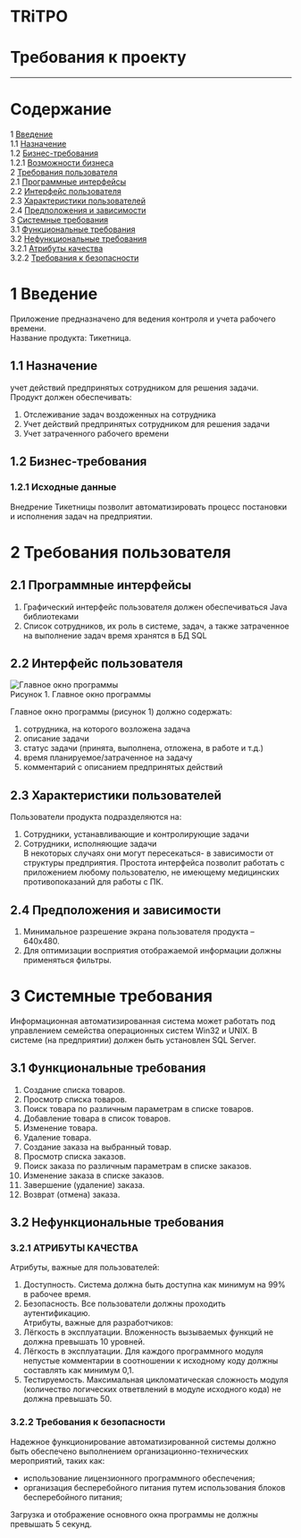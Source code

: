 # TRiTPO
# Требования к проекту
---

# Содержание
1 [Введение](#intro)  
1.1 [Назначение](#appointment)  
1.2 [Бизнес-требования](#business_requirements)  
1.2.1 [Возможности бизнеса](#business_opportunities)  
2 [Требования пользователя](#user_requirements)  
2.1 [Программные интерфейсы](#software_interfaces)  
2.2 [Интерфейс пользователя](#user_interface)  
2.3 [Характеристики пользователей](#user_specifications)  
2.4 [Предположения и зависимости](#assumptions_and_dependencies)  
3 [Системные требования](#system_requirements)  
3.1 [Функциональные требования](#functional_requirements)  
3.2 [Нефункциональные требования](#non-functional_requirements)  
3.2.1 [Атрибуты качества](#quality_attributes)  
3.2.2 [Требования к безопасности](#security_requirements)  

<a name="intro"/>

# 1 Введение

Приложение предназначено для ведения контроля и учета рабочего времени.  
Название продукта: Тикетница.

<a name="appointment"/>

## 1.1 Назначение
учет действий предпринятых сотрудником для решения задачи.  
Продукт должен обеспечивать:  
1) Отслеживание задач воздоженных на сотрудника  
2) Учет действий предпринятых сотрудником для решения задачи
3) Учет затраченного рабочего времени

<a name="business_requirements"/>

## 1.2 Бизнес-требования

<a name="business_opportunities"/>

### 1.2.1 Исходные данные
Внедрение Тикетницы позволит автоматизировать процесс постановки и исполнения задач на предприятии.

<a name="user_requirements"/>

# 2 Требования пользователя

<a name="software_interfaces"/>

## 2.1 Программные интерфейсы

1) Графический интерфейс пользователя должен обеспечиваться Java библиотеками
2) Список сотрудников, их роль в системе, задач, а также затраченное на выполнение задач время хранятся в БД SQL

<a name="user_interface"/>

## 2.2 Интерфейс пользователя
 
![Главное окно программы](/Images/MainForm.png)  
Рисунок 1. Главное окно программы

Главное окно программы (рисунок 1) должно содержать:  
1) сотрудника, на которого возложена задача  
2) описание задачи
3) статус задачи (принята, выполнена, отложена, в работе и т.д.)
4) время планируемое/затраченное на задачу
5) комментарий с описанием предпринятых действий 

<a name="user_specifications"/>

## 2.3 Характеристики пользователей
Пользователи продукта подразделяются на:  
1) Сотрудники, устанавливающие и контролирующие задачи  
2) Сотрудники, исполняющие задачи  
В некоторых случаях они могут пересекаться- в зависимости от структуры предприятия.
Простота интерфейса позволит работать с приложением любому пользователю, не имеющему медицинских противопоказаний для работы с ПК.

<a name="assumptions_and_dependencies"/>

## 2.4 Предположения и зависимости
1) Минимальное разрешение экрана пользователя продукта – 640x480.  
2) Для оптимизации восприятия отображаемой информации должны применяться фильтры.  

<a name="system_requirements"/>

# 3 Системные требования
Информационная автоматизированная система может работать под управлением семейства операционных систем Win32 и UNIX.
В системе (на предприятии) должен быть установлен SQL Server.

<a name="functional_requirements"/>

## 3.1 Функциональные требования
1. Создание списка товаров.  
2. Просмотр списка товаров.  
3. Поиск товара по различным параметрам в списке товаров.  
4. Добавление товара в список товаров.  
5. Изменение товара.  
6. Удаление товара.  
7. Создание заказа на выбранный товар.  
8. Просмотр списка заказов.  
9. Поиск заказа по различным параметрам в списке заказов.  
10. Изменение заказа в списке заказов.  
11. Завершение (удаление) заказа.  
12. Возврат (отмена) заказа.

<a name="non-functional_requirements"/>

## 3.2 Нефункциональные требования

<a name="quality_attributes"/>

### 3.2.1 АТРИБУТЫ КАЧЕСТВА
Атрибуты, важные для пользователей:  
1. Доступность. Система должна быть доступна как минимум на 99% в рабочее время.  
2. Безопасность. Все пользователи должны проходить аутентификацию.  
Атрибуты, важные для разработчиков:  
1. Лёгкость в эксплуатации. Вложенность вызываемых функций не должна превышать 10 уровней.  
2. Лёгкость в эксплуатации. Для каждого программного модуля непустые комментарии в соотношении к исходному коду должны составлять как минимум 0,1.  
3. Тестируемость. Максимальная цикломатическая сложность модуля (количество логических ответвлений в модуле исходного кода) не должна превышать 50.

<a name="security_requirements"/>

### 3.2.2 Требования к безопасности
Надежное функционирование автоматизированной системы должно быть обеспечено выполнением организационно-технических мероприятий, таких как:
- использование лицензионного программного обеспечения;
- организация бесперебойного питания путем использования блоков бесперебойного питания;

Загрузка и отображение основного окна программы не должны превышать 5 секунд.
